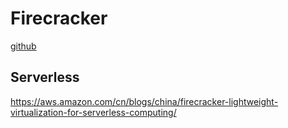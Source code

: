 # Firecracker

[github](https://github.com/firecracker-microvm/firecracker)

## Serverless

https://aws.amazon.com/cn/blogs/china/firecracker-lightweight-virtualization-for-serverless-computing/